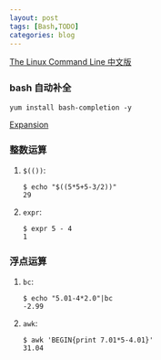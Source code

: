 ```yaml
---
layout: post
tags: [Bash,TODO]
categories: blog
---
```


[The Linux Command Line 中文版](https://www.kancloud.cn/thinkphp/linux-command-line/39431)

### bash 自动补全

```
yum install bash-completion -y
```

[Expansion](http://linuxcommand.org/lc3_lts0080.php)

### 整数运算
1. `$(())`:
   ```
   $ echo "$((5*5+5-3/2))"
   29
   ```
2. `expr`:
   ```
   $ expr 5 - 4
   1
   ```
### 浮点运算
1. `bc`:
   ```
   $ echo "5.01-4*2.0"|bc
   -2.99
   ```
2. `awk`:
   ```
   $ awk 'BEGIN{print 7.01*5-4.01}'
   31.04
   ```




